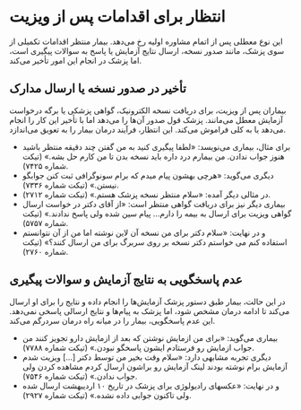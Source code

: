 # انتظار برای اقدامات پس از ویزیت 
این نوع معطلی پس از اتمام مشاوره اولیه رخ می‌دهد. بیمار منتظر اقدامات تکمیلی از سوی پزشک، مانند صدور نسخه، ارسال نتایج آزمایش یا پاسخ به سوالات پیگیری است، اما پزشک در انجام این امور تأخیر می‌کند.

## تأخیر در صدور نسخه یا ارسال مدارک

بیماران پس از ویزیت، برای دریافت نسخه الکترونیک، گواهی پزشکی یا برگه درخواست آزمایش معطل می‌مانند. پزشک قول صدور آن‌ها را می‌دهد اما با تأخیر این کار را انجام می‌دهد یا به کلی فراموش می‌کند. این انتظار، فرآیند درمان بیمار را به تعویق می‌اندازد. 


- برای مثال، بیماری می‌نویسد: «لطفا پیگیری کنید به من گفتن چند دقیقه منتظر باشید هنوز جواب ندادن. من بیمارم درد داره باید نسخه بدن تا من کارم حل بشه.» (تیکت شماره ۷۴۲۵). 
- دیگری می‌گوید: «هرچی بهشون پیام میدم که برام سونوگرافی ثبت کنن جوابگو نیستن.» (تیکت شماره ۷۳۳۶). 
- در مثالی دیگر آمده: «سلام منتظر نسخه پزشک هستم.» (تیکت شماره ۲۷۱۲). 
- بیماری دیگر نیز برای دریافت گواهی منتظر است: «از آقای دکتر در خواست ارسال گواهی ویزیت برای ارسال به بیمه را دارم... پیام سین شده ولی پاسخ ندادند.» (تیکت شماره ۵۷۵۷). 
- و در نهایت: «سلام دکتر برای من نسخه آن لاین نوشته اما من از آن نتوانستم استفاده کنم می خواستم دکتر نسخه بر روی سربرگ برای من ارسال کنند؟» (تیکت شماره ۲۷۶۰).
## عدم پاسخگویی به نتایج آزمایش و سوالات پیگیری

در این حالت، بیمار طبق دستور پزشک آزمایش‌ها را انجام داده و نتایج را برای او ارسال می‌کند تا ادامه درمان مشخص شود، اما پزشک به پیام‌ها و نتایج ارسالی پاسخی نمی‌دهد. این عدم پاسخگویی، بیمار را در میانه راه درمان سردرگم می‌کند. 


- بیماری می‌گوید: «برای من ازمایش نوشتن که بعد از ازمایش دارو تجویز کنند من جواب ازمایش رو فرستادم ایشون پاسخگو نبودن.» (تیکت شماره ۷۷۸۸). 
- دیگری تجربه مشابهی دارد: «سلام وقت بخیر من توسط دکتر [...] ویزیت شدم آزمایش برام نوشته بودند لینک آزمایش رو براشون ارسال کردم مشاهده کردن ولی جواب ندادن.» (تیکت شماره ۷۵۴۶). 
- و در نهایت: «عکسهای رادیولوژی برای پزشک در تاریخ ۱۰ اردیبهشت ارسال شده ولی تاکنون جوابی داده نشده.» (تیکت شماره ۲۹۲۷).

